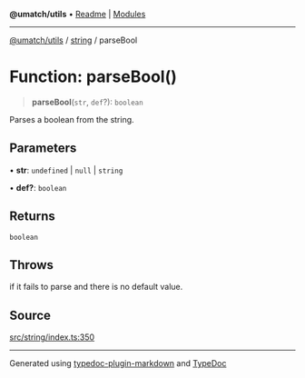 **@umatch/utils** • [Readme](../../index.md) \| [Modules](../../modules.md)

***

[@umatch/utils](../../modules.md) / [string](../index.md) / parseBool

# Function: parseBool()

> **parseBool**(`str`, `def`?): `boolean`

Parses a boolean from the string.

## Parameters

• **str**: `undefined` \| `null` \| `string`

• **def?**: `boolean`

## Returns

`boolean`

## Throws

if it fails to parse and there is no default value.

## Source

[src/string/index.ts:350](https://github.com/umatch-oficial/utils/blob/1c5b195/src/string/index.ts#L350)

***

Generated using [typedoc-plugin-markdown](https://www.npmjs.com/package/typedoc-plugin-markdown) and [TypeDoc](https://typedoc.org/)
